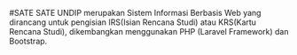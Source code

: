 #SATE
SATE UNDIP merupakan Sistem Informasi Berbasis Web yang dirancang untuk pengisian IRS(Isian Rencana Studi) atau KRS(Kartu Rencana Studi), dikembangkan menggunakan PHP (Laravel Framework) dan Bootstrap.
